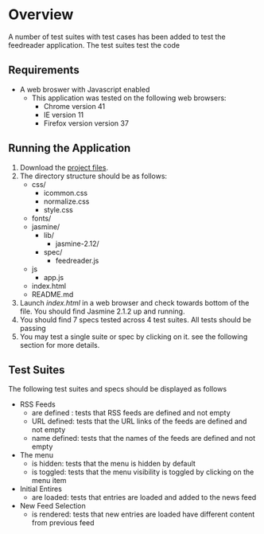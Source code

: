 # Overview

A number of test suites with test cases has been added to test the feedreader application.  The test suites test the code

## Requirements

- A web broswer with Javascript enabled
	- This application was tested on the following web browsers:
		- Chrome version 41
		- IE version 11
		- Firefox version version 37

## Running the Application

1. Download the [project files](http://github.com/alwesam/frontend-nanodegree-feedreader).
2. The directory structure should be as follows:
	* css/
		- icommon.css
		- normalize.css
		- style.css
	* fonts/
	* jasmine/
		- lib/
			- jasmine-2.12/
		- spec/
			- feedreader.js
	* js
		- app.js
	* index.html
	* README.md
3. Launch *index.html* in a web browser and check towards bottom of the file.  You should find Jasmine 2.1.2 up and running.
4. You should find 7 specs tested across 4 test suites.   All tests should be passing
5. You may test a single suite or spec by clicking on it. see the following section for more details.

## Test Suites

The following test suites and specs should be displayed as follows
* RSS Feeds
	- are defined : tests that RSS feeds are defined and not empty
	- URL defined: tests that the URL links of the feeds are defined and not empty
	- name defined: tests that the names of the feeds are defined and not empty
* The menu
	- is hidden: tests that the menu is hidden by default
	- is toggled: tests that the menu visibility is toggled by clicking on the menu item
* Initial Entires
	- are loaded: tests that entries are loaded and added to the news feed
* New Feed Selection
	- is rendered: tests that new entries are loaded have different content from previous feed
